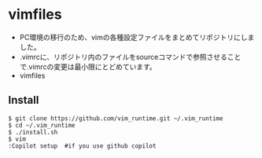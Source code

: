 # vimfiles
- PC環境の移行のため、vimの各種設定ファイルをまとめてリポジトリにしました。
- .vimrcに、リポジトリ内のファイルをsourceコマンドで参照させることで.vimrcの変更は最小限にとどめています。
- vimfiles
## Install
```
$ git clone https://github.com/vim_runtime.git ~/.vim_runtime
$ cd ~/.vim_runtime
$ ./install.sh
$ vim
:Copilot setup  #if you use github copilot
```


